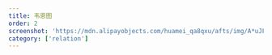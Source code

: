 ```yaml
---
title: 韦恩图
order: 2
screenshot: 'https://mdn.alipayobjects.com/huamei_qa8qxu/afts/img/A*uJF2T7anbQUAAAAAAAAAAAAADmJ7AQ/original'
category: ['relation']
---
```


